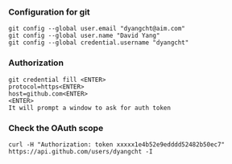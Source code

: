 ### Configuration for git
```
git config --global user.email "dyangcht@aim.com"
git config --global user.name "David Yang"
git config --global credential.username "dyangcht"
```
### Authorization

```
git credential fill <ENTER>
protocol=https<ENTER>
host=github.com<ENTER>
<ENTER>
It will prompt a window to ask for auth token
```


### Check the OAuth scope

```
curl -H "Authorization: token xxxxx1e4b52e9edddd52482b50ec7" https://api.github.com/users/dyangcht -I
```
